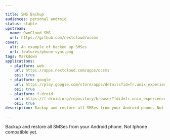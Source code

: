 ```yaml
---

title: SMS Backup
audiences: personal android
status: stable
upstream:
  name: OwnCloud SMS
  url: https://github.com/nextcloud/ocsms
cover:
  alt: An example of backed up SMSes
  url: features/phone-sync.png
tags: Markdown
applications:
  - platform: web
    url: https://apps.nextcloud.com/apps/ocsms
    osi: true
  - platform: google
    url: https://play.google.com/store/apps/details?id=fr.unix_experience.owncloud_sms
    osi: true
  - platform: f-droid
    url: https://f-droid.org/repository/browse/?fdid=fr.unix_experience.owncloud_sms
    osi: true
description: Backup and restore all SMSes from your Android phone. Not Iphone compatible yet.

---
```


Backup and restore all SMSes from your Android phone. Not Iphone compatible yet.